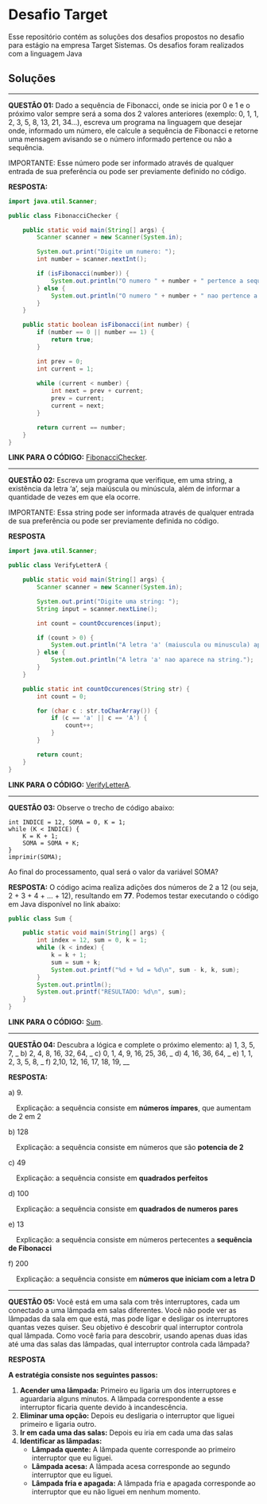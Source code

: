# Desafio Target

Esse repositório contém as soluções dos desafios propostos no desafio para estágio na empresa Target Sistemas. Os desafios foram realizados com a linguagem Java

## Soluções

---

**QUESTÃO 01:** Dado a sequência de Fibonacci, onde se inicia por 0 e 1 e o próximo valor sempre será a soma dos 2 valores anteriores (exemplo: 0, 1, 1, 2, 3, 5, 8, 13, 21, 34...), escreva um programa na linguagem que desejar onde, informado um número, ele calcule a sequência de Fibonacci e retorne uma mensagem avisando se o número informado pertence ou não a sequência.

IMPORTANTE: Esse número pode ser informado através de qualquer entrada de sua preferência ou pode ser previamente definido no código.

**RESPOSTA:**

```java
import java.util.Scanner;

public class FibonacciChecker {

    public static void main(String[] args) {
        Scanner scanner = new Scanner(System.in);

        System.out.print("Digite um numero: ");
        int number = scanner.nextInt();

        if (isFibonacci(number)) {
            System.out.println("O numero " + number + " pertence a sequencia de Fibonacci.");
        } else {
            System.out.println("O numero " + number + " nao pertence a sequencia de Fibonacci.");
        }
    }

    public static boolean isFibonacci(int number) {
        if (number == 0 || number == 1) {
            return true; 
        }

        int prev = 0;
        int current = 1;
        
        while (current < number) {
            int next = prev + current;
            prev = current;
            current = next;
        }

        return current == number;
    }
}

```
**LINK PARA O CÓDIGO:** [FibonacciChecker]([https://exemplo.com/](https://github.com/Mendes-Matheus/Desafio-Target/blob/master/scripts/Quest%C3%A3o%2001/FibonacciChecker/src/main/java/br/com/mendes/matheus/FibonacciChecker.java)).

---

**QUESTÃO 02:** Escreva um programa que verifique, em uma string, a existência da letra ‘a’, seja maiúscula ou minúscula, além de informar a quantidade de vezes em que ela ocorre.

IMPORTANTE: Essa string pode ser informada através de qualquer entrada de sua preferência ou pode ser previamente definida no código.

**RESPOSTA**

```java
import java.util.Scanner;

public class VerifyLetterA {

    public static void main(String[] args) {
        Scanner scanner = new Scanner(System.in);

        System.out.print("Digite uma string: ");
        String input = scanner.nextLine();

        int count = countOccurences(input);

        if (count > 0) {
            System.out.println("A letra 'a' (maiuscula ou minuscula) aparece " + count + " vezes na string.");
        } else {
            System.out.println("A letra 'a' nao aparece na string.");
        }
    }

    public static int countOccurences(String str) {
        int count = 0;

        for (char c : str.toCharArray()) {
            if (c == 'a' || c == 'A') {
                count++;
            }
        }

        return count;
    }
}

```
**LINK PARA O CÓDIGO:**  [VerifyLetterA](https://github.com/Mendes-Matheus/Desafio-Target/blob/master/scripts/Quest%C3%A3o%2002/VerifyLetterA/src/main/java/br/com/mendes/matheus/VerifyLetterA.java).

---

**QUESTÃO 03:** Observe o trecho de código abaixo: 

```
int INDICE = 12, SOMA = 0, K = 1;
while (K < INDICE) {
    K = K + 1;
    SOMA = SOMA + K;
}
imprimir(SOMA);
```

Ao final do processamento, qual será o valor da variável SOMA?

**RESPOSTA:** O código acima realiza adições dos números de 2 a 12 (ou seja, 2 + 3 + 4 + ... + 12), resultando em **77**. Podemos testar executando o código em Java disponível no link abaixo:

```java
public class Sum {

    public static void main(String[] args) {
        int index = 12, sum = 0, k = 1;
        while (k < index) {
            k = k + 1;
            sum = sum + k;
            System.out.printf("%d + %d = %d\n", sum - k, k, sum);
        }
        System.out.println();
        System.out.printf("RESULTADO: %d\n", sum);
    }
}

```
**LINK PARA O CÓDIGO:**  [Sum](https://github.com/Mendes-Matheus/Desafio-Target/blob/master/scripts/Quest%C3%A3o%2003/Sum/src/main/java/br/com/mendes/matheus/Sum.java).

---

**QUESTÃO 04:** Descubra a lógica e complete o próximo elemento:
a) 1, 3, 5, 7, _
b) 2, 4, 8, 16, 32, 64, _
c) 0, 1, 4, 9, 16, 25, 36, _
d) 4, 16, 36, 64, _
e) 1, 1, 2, 3, 5, 8, _
f) 2,10, 12, 16, 17, 18, 19, __

**RESPOSTA:**

a) 9.

    Explicação: a sequência consiste em **números ímpares**, que aumentam de 2 em 2

b) 128

    Explicação: a sequência consiste em números que são **potencia de 2**

c) 49

    Explicação: a sequência consiste em **quadrados perfeitos**

d) 100

    Explicação: a sequência consiste em **quadrados de numeros pares**

e) 13

    Explicação: a sequência consiste em números pertecentes a **sequência de Fibonacci**

f) 200

    Explicação: a sequência consiste em **números que iniciam com a letra D**

---

**QUESTÃO 05:** Você está em uma sala com três interruptores, cada um conectado a uma lâmpada em salas diferentes. Você não pode ver as lâmpadas da sala em que está, mas pode ligar e desligar os interruptores quantas vezes quiser. Seu objetivo é descobrir qual interruptor controla qual lâmpada. Como você faria para descobrir, usando apenas duas idas até uma das salas das lâmpadas, qual interruptor controla cada lâmpada?

**RESPOSTA**

**A estratégia consiste nos seguintes passos:**

1. **Acender uma lâmpada:** Primeiro eu ligaria um dos interruptores e aguardaria alguns minutos. A lâmpada correspondente a esse interruptor ficaria quente devido à incandescência.
2. **Eliminar uma opção:** Depois eu desligaria o interruptor que liguei primeiro e ligaria outro.
3. **Ir em cada uma das salas:** Depois eu iria em cada uma das salas
4. **Identificar as lâmpadas:**
   - **Lâmpada quente:** A lâmpada quente corresponde ao primeiro interruptor que eu liguei.
   - **Lâmpada acesa:** A lâmpada acesa corresponde ao segundo interruptor que eu liguei.
   - **Lâmpada fria e apagada:** A lâmpada fria e apagada corresponde ao interruptor que eu não liguei em nenhum momento.
